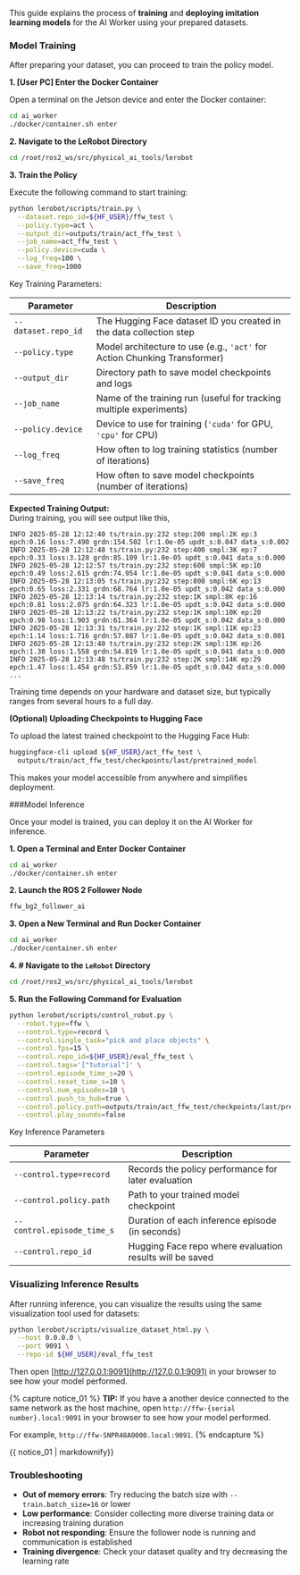 

This guide explains the process of **training** and **deploying imitation learning models** for the AI Worker using your prepared datasets.

### Model Training

After preparing your dataset, you can proceed to train the policy model.

**1. [User PC] Enter the Docker Container**

Open a terminal on the Jetson device and enter the Docker container:
```bash
cd ai_worker
./docker/container.sh enter
```

**2. Navigate to the LeRobot Directory**

```bash
cd /root/ros2_ws/src/physical_ai_tools/lerobot
```

**3. Train the Policy**

Execute the following command to start training:

```bash
python lerobot/scripts/train.py \
  --dataset.repo_id=${HF_USER}/ffw_test \
  --policy.type=act \
  --output_dir=outputs/train/act_ffw_test \
  --job_name=act_ffw_test \
  --policy.device=cuda \
  --log_freq=100 \
  --save_freq=1000
```
Key Training Parameters:  

| **Parameter**       | **Description**                                                           |
| ------------------- | ------------------------------------------------------------------------- |
| `--dataset.repo_id` | The Hugging Face dataset ID you created in the data collection step       |
| `--policy.type`     | Model architecture to use (e.g., `'act'` for Action Chunking Transformer) |
| `--output_dir`      | Directory path to save model checkpoints and logs                         |
| `--job_name`        | Name of the training run (useful for tracking multiple experiments)       |
| `--policy.device`   | Device to use for training (`'cuda'` for GPU, `'cpu'` for CPU)            |
| `--log_freq`        | How often to log training statistics (number of iterations)               |
| `--save_freq`       | How often to save model checkpoints (number of iterations)                |


**Expected Training Output:**  
During training, you will see output like this,
```
INFO 2025-05-28 12:12:40 ts/train.py:232 step:200 smpl:2K ep:3 epch:0.16 loss:7.490 grdn:154.502 lr:1.0e-05 updt_s:0.047 data_s:0.002
INFO 2025-05-28 12:12:48 ts/train.py:232 step:400 smpl:3K ep:7 epch:0.33 loss:3.128 grdn:85.109 lr:1.0e-05 updt_s:0.041 data_s:0.000
INFO 2025-05-28 12:12:57 ts/train.py:232 step:600 smpl:5K ep:10 epch:0.49 loss:2.615 grdn:74.954 lr:1.0e-05 updt_s:0.041 data_s:0.000
INFO 2025-05-28 12:13:05 ts/train.py:232 step:800 smpl:6K ep:13 epch:0.65 loss:2.331 grdn:68.764 lr:1.0e-05 updt_s:0.042 data_s:0.000
INFO 2025-05-28 12:13:14 ts/train.py:232 step:1K smpl:8K ep:16 epch:0.81 loss:2.075 grdn:64.323 lr:1.0e-05 updt_s:0.042 data_s:0.000
INFO 2025-05-28 12:13:22 ts/train.py:232 step:1K smpl:10K ep:20 epch:0.98 loss:1.903 grdn:61.364 lr:1.0e-05 updt_s:0.042 data_s:0.000
INFO 2025-05-28 12:13:31 ts/train.py:232 step:1K smpl:11K ep:23 epch:1.14 loss:1.716 grdn:57.887 lr:1.0e-05 updt_s:0.042 data_s:0.001
INFO 2025-05-28 12:13:40 ts/train.py:232 step:2K smpl:13K ep:26 epch:1.30 loss:1.558 grdn:54.819 lr:1.0e-05 updt_s:0.041 data_s:0.000
INFO 2025-05-28 12:13:48 ts/train.py:232 step:2K smpl:14K ep:29 epch:1.47 loss:1.454 grdn:53.859 lr:1.0e-05 updt_s:0.042 data_s:0.000
...
```

Training time depends on your hardware and dataset size, but typically ranges from several hours to a full day.

**(Optional) Uploading Checkpoints to Hugging Face**

To upload the latest trained checkpoint to the Hugging Face Hub:

```bash
huggingface-cli upload ${HF_USER}/act_ffw_test \
  outputs/train/act_ffw_test/checkpoints/last/pretrained_model
```

This makes your model accessible from anywhere and simplifies deployment.

###Model Inference

Once your model is trained, you can deploy it on the AI Worker for inference.

**1. Open a Terminal and Enter Docker Container**
```bash
cd ai_worker
./docker/container.sh enter
```

**2. Launch the ROS 2 Follower Node**
```bash
ffw_bg2_follower_ai
```

**3. Open a New Terminal and Run Docker Container**
```bash
cd ai_worker
./docker/container.sh enter
```

**4. # Navigate to the `LeRobot` Directory**
```bash
cd /root/ros2_ws/src/physical_ai_tools/lerobot
```

**5.  Run the Following Command for Evaluation**
```bash
python lerobot/scripts/control_robot.py \
  --robot.type=ffw \
  --control.type=record \
  --control.single_task="pick and place objects" \
  --control.fps=15 \
  --control.repo_id=${HF_USER}/eval_ffw_test \
  --control.tags='["tutorial"]' \
  --control.episode_time_s=20 \
  --control.reset_time_s=10 \
  --control.num_episodes=10 \
  --control.push_to_hub=true \
  --control.policy.path=outputs/train/act_ffw_test/checkpoints/last/pretrained_model \
  --control.play_sounds=false
```
 Key Inference Parameters  

| Parameter | Description |
|-----------|-------------|
| `--control.type=record` | Records the policy performance for later evaluation |
| `--control.policy.path` | Path to your trained model checkpoint |
| `--control.episode_time_s` | Duration of each inference episode (in seconds) |
| `--control.repo_id` | Hugging Face repo where evaluation results will be saved |

### Visualizing Inference Results

After running inference, you can visualize the results using the same visualization tool used for datasets:

```bash
python lerobot/scripts/visualize_dataset_html.py \
  --host 0.0.0.0 \
  --port 9091 \
  --repo-id ${HF_USER}/eval_ffw_test
```

Then open [http://127.0.0.1:9091](http://127.0.0.1:9091) in your browser to see how your model performed.

{% capture notice_01 %}
**TIP:**
If you have a another device connected to the same network as the host machine, open `http://ffw-{serial number}.local:9091` in your browser to see how your model performed.

For example, `http://ffw-SNPR48A0000.local:9091`.
{% endcapture %}
<div class="notice--succuess">{{ notice_01 | markdownify}}</div>

### Troubleshooting

- **Out of memory errors**: Try reducing the batch size with `--train.batch_size=16` or lower
- **Low performance**: Consider collecting more diverse training data or increasing training duration
- **Robot not responding**: Ensure the follower node is running and communication is established
- **Training divergence**: Check your dataset quality and try decreasing the learning rate

